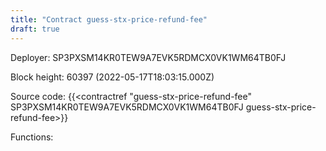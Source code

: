 ```yaml
---
title: "Contract guess-stx-price-refund-fee"
draft: true
---
```

Deployer: SP3PXSM14KR0TEW9A7EVK5RDMCX0VK1WM64TB0FJ


 



Block height: 60397 (2022-05-17T18:03:15.000Z)

Source code: {{<contractref "guess-stx-price-refund-fee" SP3PXSM14KR0TEW9A7EVK5RDMCX0VK1WM64TB0FJ guess-stx-price-refund-fee>}}

Functions:



